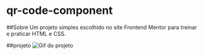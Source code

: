 # qr-code-component

##Sobre
Um projeto simples escolhido no site Frontend Mentor para treinar e praticar HTML e CSS.

##projeto
<img src="" alt="Gif do projeto">

